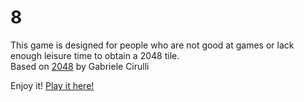 # 8
This game is designed for people who are not good at games or lack enough leisure time to obtain a 2048 tile.  
Based on [2048](http://gabrielecirulli.github.io/2048/) by Gabriele Cirulli

Enjoy it! [Play it here!](http://tliu2014.github.io/8/)
